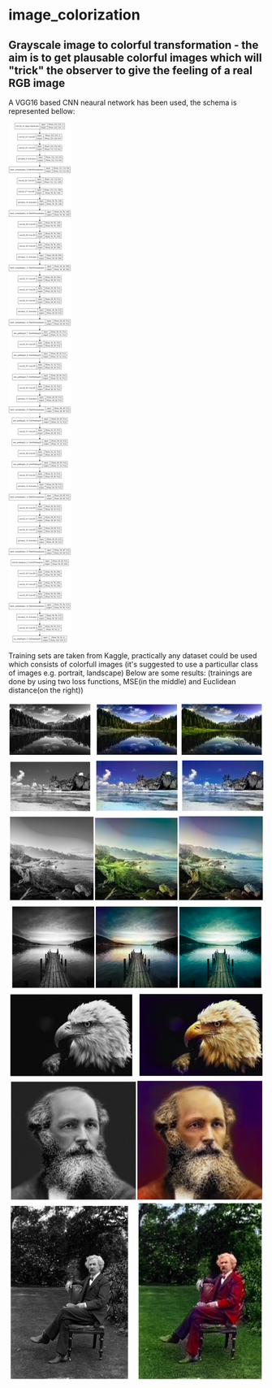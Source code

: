 # image_colorization
## Grayscale image to colorful transformation - the aim is to get plausable colorful images which will "trick" the observer to give the feeling of a real RGB image

A VGG16 based CNN neaural network has been used, the schema is represented bellow:

![](model_plot.png)

Training sets are taken from Kaggle, practically any dataset could be used which consists of colorfull images (it's suggested to use a particullar class of images e.g. portrait, landscape)
Below are some results: (trainings are done by using two loss functions, MSE(in the middle) and Euclidean distance(on the right))

![](result1.png)
![](result2.png)
![](result3.png)
![](result4.png)
![](result5.png)
![](result6.png)
![](result7.png)
